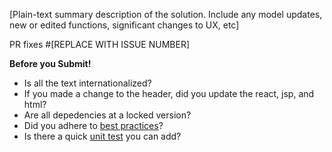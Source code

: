 [Plain-text summary description of the solution. Include any model updates, new or edited functions, significant changes to UX, etc]

PR fixes #[REPLACE WITH ISSUE NUMBER]

**Before you Submit!**
* Is all the text internationalized?
* If you made a change to the header, did you update the react, jsp, and html?
* Are all depedencies at a locked version?
* Did you adhere to [best practices](https://wildbook.docs.wildme.org/contribute/code-guide.html)?
* Is there a quick [unit test](https://wildbook.docs.wildme.org/contribute/tests.html) you can add?

